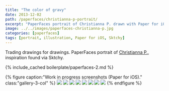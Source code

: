 ```yaml
---
title: "The color of gravy"
date: 2013-12-02
path: /paperfaces/christianna-p-portrait/
excerpt: "PaperFaces portrait of Christianna P. drawn with Paper for iOS on an iPad."
image: ../../images/paperfaces-christianna-p.jpg
categories: [paperfaces]
tags: [portrait, illustration, Paper for iOS, Sktchy]
---
```


Trading drawings for drawings. PaperFaces portrait of [Christianna P.](https://sktchy.com/wkGeKD), inspiration found via Sktchy.

{% include_cached boilerplate/paperfaces-2.md %}

{% figure caption:"Work in progress screenshots (Paper for iOS)." class:"gallery-3-col" %}
[![](../../images/paperfaces-christianna-p-process-1-600.jpg)](../../images/paperfaces-christianna-p-process-1-lg.jpg)
[![](../../images/paperfaces-christianna-p-process-2-600.jpg)](../../images/paperfaces-christianna-p-process-2-lg.jpg)
[![](../../images/paperfaces-christianna-p-process-3-600.jpg)](../../images/paperfaces-christianna-p-process-3-lg.jpg)
[![](../../images/paperfaces-christianna-p-process-4-600.jpg)](../../images/paperfaces-christianna-p-process-4-lg.jpg)
[![](../../images/paperfaces-christianna-p-process-5-600.jpg)](../../images/paperfaces-christianna-p-process-5-lg.jpg)
[![](../../images/paperfaces-christianna-p-process-6-600.jpg)](../../images/paperfaces-christianna-p-process-6-lg.jpg)
[![](../../images/paperfaces-christianna-p-process-7-600.jpg)](../../images/paperfaces-christianna-p-process-7-lg.jpg)
[![](../../images/paperfaces-christianna-p-process-8-600.jpg)](../../images/paperfaces-christianna-p-process-8-lg.jpg)
{% endfigure %}
